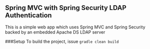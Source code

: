 Spring MVC with Spring Security LDAP Authentication
----------------------------------------------------
This is a simple web app which uses Spring MVC and Spring Security backed by an embedded Apache DS LDAP server

###Setup
To build the project, issue `gradle clean build`

 